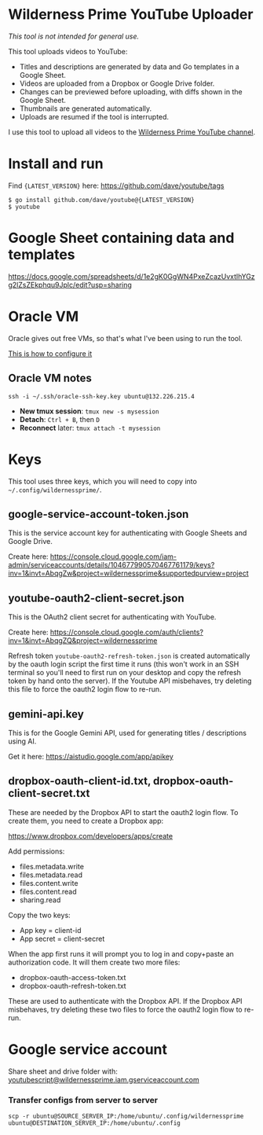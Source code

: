 # Wilderness Prime YouTube Uploader

*This tool is not intended for general use.*

This tool uploads videos to YouTube:

- Titles and descriptions are generated by data and Go templates in a Google Sheet.
- Videos are uploaded from a Dropbox or Google Drive folder.
- Changes can be previewed before uploading, with diffs shown in the Google Sheet.
- Thumbnails are generated automatically.
- Uploads are resumed if the tool is interrupted.

I use this tool to upload all videos to the [Wilderness Prime YouTube channel](https://www.youtube.com/wildernessprime).

# Install and run

Find `{LATEST_VERSION}` here: https://github.com/dave/youtube/tags

```
$ go install github.com/dave/youtube@{LATEST_VERSION}
$ youtube
```

# Google Sheet containing data and templates

https://docs.google.com/spreadsheets/d/1e2gK0GgWN4PxeZcazUvxtlhYGzg2lZsZEkphqu9Jplc/edit?usp=sharing

# Oracle VM

Oracle gives out free VMs, so that's what I've been using to run the tool. 

[This is how to configure it](oracle.md)

## Oracle VM notes

```ssh -i ~/.ssh/oracle-ssh-key.key ubuntu@132.226.215.4```

- **New tmux session**: `tmux new -s mysession`
- **Detach**: `Ctrl + B`, then `D`
- **Reconnect** later: `tmux attach -t mysession`

# Keys

This tool uses three keys, which you will need to copy into `~/.config/wildernessprime/`.

## google-service-account-token.json
This is the service account key for authenticating with Google Sheets and Google Drive.

Create here: https://console.cloud.google.com/iam-admin/serviceaccounts/details/104677990570467761179/keys?inv=1&invt=AbqgZw&project=wildernessprime&supportedpurview=project

## youtube-oauth2-client-secret.json
This is the OAuth2 client secret for authenticating with YouTube.

Create here: https://console.cloud.google.com/auth/clients?inv=1&invt=AbqgZQ&project=wildernessprime

Refresh token `youtube-oauth2-refresh-token.json` is created automatically by the oauth login script the first time it runs (this won't work in an SSH terminal so you'll need to first run on your desktop and copy the refresh token by hand onto the server). If the Youtube API misbehaves, try deleting this file to force the oauth2 login flow to re-run.

## gemini-api.key
This is for the Google Gemini API, used for generating titles / descriptions using AI.

Get it here: https://aistudio.google.com/app/apikey

## dropbox-oauth-client-id.txt, dropbox-oauth-client-secret.txt
These are needed by the Dropbox API to start the oauth2 login flow. To create them, you need to create a Dropbox app:

https://www.dropbox.com/developers/apps/create

Add permissions:
- files.metadata.write
- files.metadata.read
- files.content.write
- files.content.read
- sharing.read

Copy the two keys:
- App key = client-id
- App secret = client-secret

When the app first runs it will prompt you to log in and copy+paste an authorization code. It will them create two more files:

- dropbox-oauth-access-token.txt
- dropbox-oauth-refresh-token.txt

These are used to authenticate with the Dropbox API. If the Dropbox API misbehaves, try deleting these two files to force the oauth2 login flow to re-run.

# Google service account

Share sheet and drive folder with: youtubescript@wildernessprime.iam.gserviceaccount.com

### Transfer configs from server to server

```
scp -r ubuntu@SOURCE_SERVER_IP:/home/ubuntu/.config/wildernessprime ubuntu@DESTINATION_SERVER_IP:/home/ubuntu/.config
```